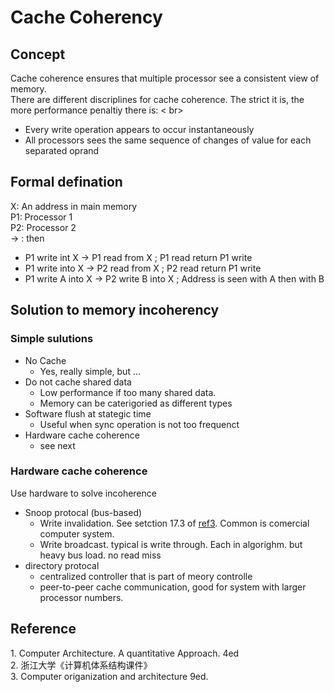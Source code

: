 # Cache Coherency
## Concept 
  
Cache coherence ensures that multiple processor see a consistent view of memory. <Br>
There are different discriplines for cache coherence. The strict it is, the more performance penaltiy there is: < br>
* Every write operation appears to occur instantaneously
* All processors sees the same sequence of changes of value for each separated oprand

##  Formal defination
X: An address in main memory  <br>
P1: Processor 1 <br>
P2: Processor 2 <br>
-> : then  
* P1 write int X ->  P1 read from X    ;  P1 read return P1 write
* P1 write into X -> P2 read from  X    ; P2 read return P1 write 
* P1 write A into X -> P2 write  B into X   ; Address is seen with A then with B

##  Solution to memory incoherency
### Simple sulutions 
* No Cache 
   * Yes, really simple, but ...
* Do not cache shared data
   * Low performance if too many shared data. 
   * Memory can be caterigoried as different types 
* Software flush at stategic time
   * Useful when sync operation is not too frequenct
* Hardware cache coherence 
   * see next
   
### Hardware cache coherence 
Use hardware to solve incoherence 
*  Snoop protocal (bus-based)
   * Write invalidation. See  setction 17.3 of  [ref3](#ref3). Common is comercial computer system. 
   * Write broadcast. typical is write through. Each in algorighm. but heavy bus load.  no read miss
* directory protocal 
   * centralized controller that is part of meory controlle
   *  peer-to-peer cache communication, good for system with larger processor numbers.
   


## Reference 

<a name=ref1> 1. Computer Architecture. A quantitative Approach. 4ed </a>  <br>
<a name=ref2> 2. 浙江大学《计算机体系结构课件》 </a> <br>
<a name=ref3> 3. Computer origanization and architecture 9ed. </a> <br>
